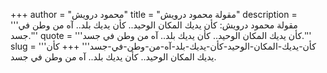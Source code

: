 +++
author = "محمود درويش"
title = "مقولة محمود درويش"
description = '''مقولة محمود درويش: كأن يديك المكان الوحيد.. كأن يديك بلد.. آه من وطن في جسد.'''
quote = '''كأن يديك المكان الوحيد.. كأن يديك بلد.. آه من وطن في جسد.'''
slug = '''كأن-يديك-المكان-الوحيد-كأن-يديك-بلد-آه-من-وطن-في-جسد'''
+++
كأن يديك المكان الوحيد.. كأن يديك بلد.. آه من وطن في جسد.
